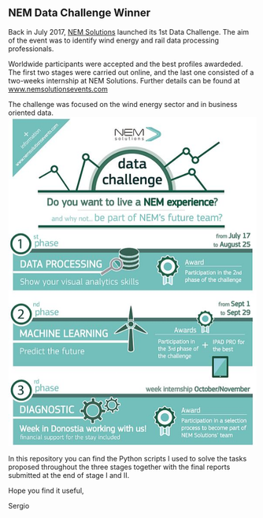 ## NEM Data Challenge Winner

Back in July 2017, [NEM Solutions](http://nemsolutions.com) launched its 1st Data Challenge. The aim of the event was to identify wind energy and rail data processing professionals.

Worldwide participants were accepted and the best profiles awardeded. The first two stages were carried out online, and the last one consisted of a two-weeks internship at NEM Solutions. Further details can be found at www.nemsolutionsevents.com

The challenge was focused on the wind energy sector and in business oriented data.
![DataChallenge](figs/DataChallenge.JPG)

In this repository you can find the Python scripts I used to solve the tasks proposed throughout the three stages together with the final reports submitted at the end of stage I and II. 

Hope you find it useful,

Sergio

